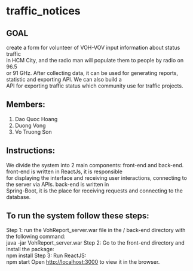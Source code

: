 # traffic_notices
## GOAL
create a form for volunteer of VOH-VOV input information about status traffic </br>
in HCM City, and the radio man will populate them to people by radio on 96.5 </br>
or 91 GHz. After collecting data, it can be used for generating reports, statistic and exporting API. We can also build a </br>API for exporting traffic status which community use for traffic projects. </br>
## Members:
1. Dao Quoc Hoang
2. Duong Vong
3. Vo Truong Son
## Instructions:

We divide the system into 2 main components: front-end and back-end. front-end is written in ReactJs, it is responsible </br> for displaying the interface and receiving user interactions, connecting to the server via APIs. back-end is written in </br> Spring-Boot, it is the place for receiving requests and connecting to the database.

## To run the system follow these steps: </br>
  Step 1: run the VohReport_server.war file in the / back-end directory with the following command:</br>
        java -jar VohReport_server.war
  Step 2: Go to the front-end directory and install the package:</br>
        npm install
  Step 3: Run ReactJS: <br>
        npm start
 Open [http://localhost:3000](http://localhost:3000) to view it in the browser.
